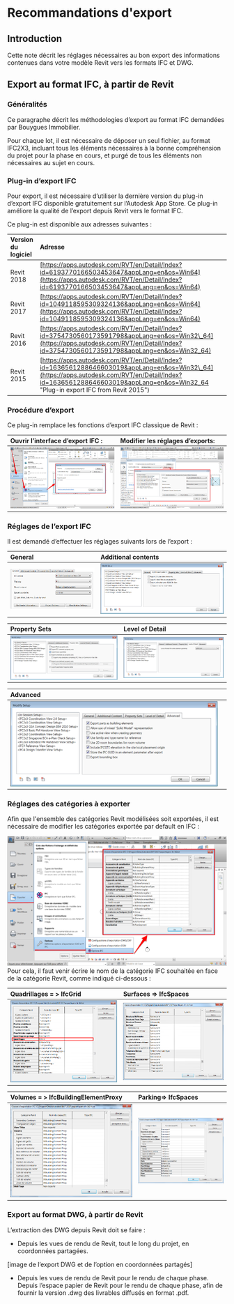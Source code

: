 # Recommandations d'export

## Introduction

Cette note décrit les réglages nécessaires au bon export des informations contenues dans votre modèle Revit vers les formats IFC et DWG.

## Export au format IFC, à partir de Revit

### Généralités

Ce paragraphe décrit les méthodologies d’export au format IFC demandées par Bouygues Immobilier.

Pour chaque lot, il est nécessaire de déposer un seul fichier, au format IFC2X3, incluant tous les éléments nécessaires à la bonne compréhension du projet pour la phase en cours, et purgé de tous les éléments non nécessaires au sujet en cours.

### Plug-in d’export IFC

Pour export, il est nécessaire d’utiliser la dernière version du plug-in d’export IFC disponible gratuitement sur l’Autodesk App Store. Ce plug-in améliore la qualité de l’export depuis Revit vers le format IFC.

Ce plug-in est disponible aux adresses suivantes :

| Version du logiciel | Adresse |
| :--- | :--- |
| Revit 2018 | [https://apps.autodesk.com/RVT/en/Detail/Index?id=6193770166503453647&appLang=en&os=Win64](https://apps.autodesk.com/RVT/en/Detail/Index?id=6193770166503453647&appLang=en&os=Win64) |
| Revit 2017 | [https://apps.autodesk.com/RVT/en/Detail/Index?id=1049118595309324136&appLang=en&os=Win64](https://apps.autodesk.com/RVT/en/Detail/Index?id=1049118595309324136&appLang=en&os=Win64) |
| Revit 2016 | [https://apps.autodesk.com/RVT/en/Detail/Index?id=3754730560173591798&appLang=en&os=Win32\_64](https://apps.autodesk.com/RVT/en/Detail/Index?id=3754730560173591798&appLang=en&os=Win32_64) |
| Revit 2015 | [https://apps.autodesk.com/RVT/en/Detail/Index?id=1636561288646603019&appLang=en&os=Win32\_64](https://apps.autodesk.com/RVT/en/Detail/Index?id=1636561288646603019&appLang=en&os=Win32_64 "Plug-in export IFC from Revit 2015") |

### Procédure d’export

Ce plug-in remplace les fonctions d’export IFC classique de Revit :

| Ouvrir l’interface d’export IFC : | Modifier les réglages d’exports: |
| :--- | :--- |
| ![](/assets/Export_01.png) | ![](/assets/Export_02.png) |

### Réglages de l’export IFC

Il est demandé d’effectuer les réglages suivants lors de l’export :

| General | Additional contents |
| :--- | :--- |
| ![](/assets/Export_03.png) | ![](/assets/Export_04.png) |

| Property Sets | Level of Detail |
| :--- | :--- |
| ![](/assets/Export_05.png) | ![](/assets/Export_06.png) |

| Advanced |  |
| :--- | :--- |
| ![](/assets/Export_07.png) |  |

### Réglages des catégories à exporter

Afin que l'ensemble des catégories Revit modélisées soit exportées, il est nécessaire de modifier les catégories exportée par default en IFC :


![](/assets/Export_08.png)Pour cela, il faut venir écrire le nom de la catégorie IFC souhaitée en face de la catégorie Revit, comme indiqué ci-dessous :

| Quadrillages = &gt; IfcGrid | Surfaces =&gt; IfcSpaces |
| :--- | :--- |
| ![](/assets/Export_09.png) | ![](/assets/Export_10.png) |

| Volumes = &gt; IfcBuildingElementProxy | Parking=&gt; IfcSpaces |
| :--- | :--- |
| ![](/assets/Export_11.png) | ![](/assets/Export_12.png) |

### Export au format DWG, à partir de Revit

L’extraction des DWG depuis Revit doit se faire :

* Depuis les vues de rendu de Revit, tout le long du projet, en coordonnées partagées. 

\[image de l’export DWG et de l’option en coordonnées partagés\]

* Depuis les vues de rendu de Revit pour le rendu de chaque phase.
  Depuis l’espace papier de Revit pour le rendu de chaque phase, afin de fournir la version .dwg des livrables diffusés en format .pdf. 



